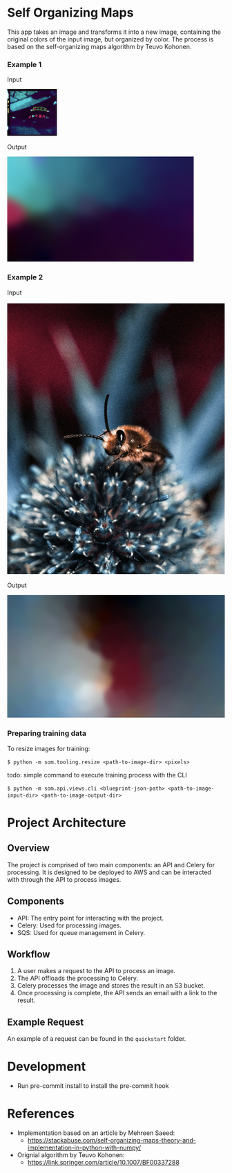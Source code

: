 # Self Organizing Maps

This app takes an image and transforms it into a new image, containing the original colors of
the input image, but organized by color. The process is based on the self-organizing maps algorithm
by Teuvo Kohonen.



### Example 1

Input

![input-image1](assets/ex1-original.png?raw=true)

Output

![output-image1](assets/ex1-trained.png?raw=true)

### Example 2


Input

![input-image2](assets/ex2-original.jpeg?raw=true)


Output

![output-image2](assets/ex2-trained.png?raw=true)




### Preparing training data
To resize images for training:


    $ python -m som.tooling.resize <path-to-image-dir> <pixels>



todo: simple command to execute training process with the CLI


    $ python -m som.api.views.cli <blueprint-json-path> <path-to-image-input-dir> <path-to-image-output-dir>


# Project Architecture

## Overview
The project is comprised of two main components: an API and Celery for processing. It is designed to be deployed to AWS and can be interacted with through the API to process images.

## Components
- API: The entry point for interacting with the project.
- Celery: Used for processing images.
- SQS: Used for queue management in Celery.

## Workflow
1. A user makes a request to the API to process an image.
2. The API offloads the processing to Celery.
3. Celery processes the image and stores the result in an S3 bucket.
4. Once processing is complete, the API sends an email with a link to the result.

## Example Request
An example of a request can be found in the `quickstart` folder.


# Development
- Run pre-commit install to install the pre-commit hook

# References
- Implementation based on an article by Mehreen Saeed:
  - https://stackabuse.com/self-organizing-maps-theory-and-implementation-in-python-with-numpy/
- Orignial algorithm by Teuvo Kohonen:
  - https://link.springer.com/article/10.1007/BF00337288
